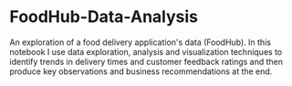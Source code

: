 # FoodHub-Data-Analysis
An exploration of a food delivery application's data (FoodHub).
In this notebook I use data exploration, analysis and visualization techniques to identify trends in delivery times and customer feedback ratings and then produce key observations and business recommendations at the end.
